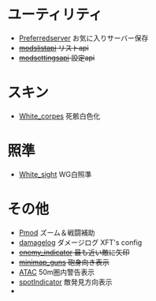 # ユーティリティ
 - [Preferredserver](https://wgmods.net/737/) お気に入りサーバー保存
 - ~~[modslistapi](https://bitbucket.org/P0LIR0ID/modslist/downloads/) リストapi~~
 - ~~[modsettingsapi](http://aslain.com/) 設定api~~
 
# スキン
 - [White_corpes](http://aslain.com/) 死骸白色化
 
# 照準
 - [White_sight](http://aslain.com/) WG白照準 
 
# その他
 - [Pmod](https://wgmods.net/50/) ズーム＆戦闘補助
 - [damagelog](http://aslain.com/) ダメージログ XFT's config
 - ~~[enemy_indicator](https://protanki.tv/mods/battle_mod/indikator-blizhaishego-vraga) 最も近い敵に矢印~~
 - ~~[minimap_guns](https://protanki.tv/mods/battle_mod/stvoly-protivnika-na-minikarte) 砲身向き表示~~
 - [ATAC](https://puu.sh/BcX59/9fd5ed1c95.zip) 50m圏内警告表示
 - [spotIndicator](https://puu.sh/BcX56/a170771af0.zip) 敵発見方向表示
 - []()
 
